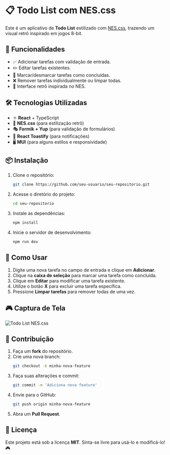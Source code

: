 # 📋 Todo List com NES.css

Este é um aplicativo de **Todo List** estilizado com [NES.css](https://nostalgic-css.github.io/NES.css/), trazendo um visual retrô inspirado em jogos 8-bit.

## 🚀 Funcionalidades

- ✅ Adicionar tarefas com validação de entrada.
- ✏️ Editar tarefas existentes.
- 🔄 Marcar/desmarcar tarefas como concluídas.
- ❌ Remover tarefas individualmente ou limpar todas.
- 📌 Interface retrô inspirada no NES.

## 🛠️ Tecnologias Utilizadas

- ⚛️ **React** + TypeScript
- 🎨 **NES.css** (para estilização retrô)
- 🎭 **Formik + Yup** (para validação de formulários)
- 🔔 **React Toastify** (para notificações)
- 🖥️ **MUI** (para alguns estilos e responsividade)

## 📦 Instalação

1. Clone o repositório:
   ```bash
   git clone https://github.com/seu-usuario/seu-repositorio.git
   ```
2. Acesse o diretório do projeto:
   ```bash
   cd seu-repositorio
   ```
3. Instale as dependências:
   ```bash
   npm install
   ```
4. Inicie o servidor de desenvolvimento:
   ```bash
   npm run dev
   ```

## 🔧 Como Usar

1. Digite uma nova tarefa no campo de entrada e clique em **Adicionar**.
2. Clique na **caixa de seleção** para marcar uma tarefa como concluída.
3. Clique em **Editar** para modificar uma tarefa existente.
4. Utilize o botão **X** para excluir uma tarefa específica.
5. Pressione **Limpar tarefas** para remover todas de uma vez.

## 🎮 Captura de Tela

![Todo List NES.css](https://via.placeholder.com/800x400?text=Adicione+uma+captura+de+tela+aqui)

## 🐙 Contribuição

1. Faça um **fork** do repositório.
2. Crie uma nova branch:
   ```bash
   git checkout -b minha-nova-feature
   ```
3. Faça suas alterações e commit:
   ```bash
   git commit -m 'Adiciona nova feature'
   ```
4. Envie para o GitHub:
   ```bash
   git push origin minha-nova-feature
   ```
5. Abra um **Pull Request**.

## 📜 Licença

Este projeto está sob a licença **MIT**. Sinta-se livre para usá-lo e modificá-lo! 🎮

